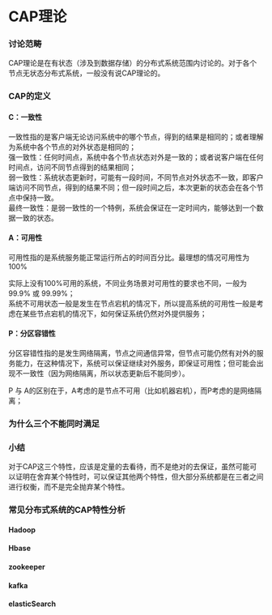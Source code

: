 CAP理论
====
### 讨论范畴
CAP理论是在有状态（涉及到数据存储）的分布式系统范围内讨论的。对于各个节点无状态分布式系统，一般没有说CAP理论的。

### CAP的定义
#### C：一致性
一致性指的是客户端无论访问系统中的哪个节点，得到的结果是相同的；或者理解为系统中各个节点的对外状态是相同的；<br>
强一致性：任何时间点，系统中各个节点状态对外是一致的；或者说客户端在任何时间点，访问不同节点得到的结果相同；<br>
弱一致性：系统状态更新时，可能有一段时间，不同节点对外状态不一致，即客户端访问不同节点，得到的结果不同；但一段时间之后，本次更新的状态会在各个节点中保持一致。<br>
最终一致性：是弱一致性的一个特例，系统会保证在一定时间内，能够达到一个数据一致的状态。

#### A：可用性
可用性指的是系统服务能正常运行所占的时间百分比。最理想的情况可用性为100%

实际上没有100%可用的系统，不同业务场景对可用性的要求也不同，一般为99.9% 或 99.99%；<br>
系统不可用状态一般是发生在节点宕机的情况下，所以提高系统的可用性一般是考虑在某些节点宕机的情况下，如何保证系统仍然对外提供服务；

#### P：分区容错性
分区容错性指的是发生网络隔离，节点之间通信异常，但节点可能仍然有对外的服务能力，在这种情况下，系统可以保证继续对外服务，即保证可用性；但可能会出现不一致性（因为网络隔离，所以状态更新后不能同步）。

P 与 A的区别在于，A考虑的是节点不可用（比如机器宕机），而P考虑的是网络隔离；

### 为什么三个不能同时满足


### 小结
对于CAP这三个特性，应该是定量的去看待，而不是绝对的去保证，虽然可能可以证明在舍弃某个特性时，可以保证其他两个特性，但大部分系统都是在三者之间进行权衡，而不是完全抛弃某个特性。

### 常见分布式系统的CAP特性分析
#### Hadoop

#### Hbase

#### zookeeper

#### kafka

#### elasticSearch
